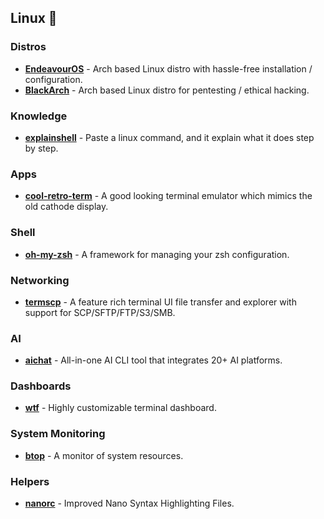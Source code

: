 ## Linux 🐧

### Distros

- **[EndeavourOS](https://endeavouros.com)** - Arch based Linux distro with hassle-free installation / configuration.
- **[BlackArch](https://blackarch.org)** - Arch based Linux distro for pentesting / ethical hacking.

### Knowledge

- **[explainshell](https://explainshell.com)** - Paste a linux command, and it explain what it does step by step.

### Apps

- **[cool-retro-term](https://github.com/Swordfish90/cool-retro-term)** - A good looking terminal emulator which mimics the old cathode display.

### Shell

- **[oh-my-zsh](https://github.com/ohmyzsh/ohmyzsh)** - A framework for managing your zsh configuration.

### Networking

- **[termscp](https://github.com/veeso/termscp)** - A feature rich terminal UI file transfer and explorer with support for SCP/SFTP/FTP/S3/SMB.

### AI

- **[aichat](https://github.com/sigoden/aichat)** - All-in-one AI CLI tool that integrates 20+ AI platforms.

### Dashboards

- **[wtf](https://github.com/wtfutil/wtf)** - Highly customizable terminal dashboard.

### System Monitoring

- **[btop](https://github.com/aristocratos/btop)** - A monitor of system resources.

### Helpers

- **[nanorc](https://github.com/scopatz/nanorc)** - Improved Nano Syntax Highlighting Files.
